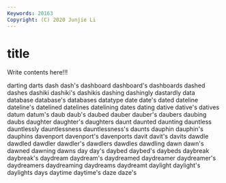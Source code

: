 ```yaml
---
Keywords: 20163
Copyright: (C) 2020 Junjie Li
---
```


# title

Write contents here!!!
 
darting 
darts 
dash
dash's 
dashboard 
dashboard's 
dashboards 
dashed 
dashes 
dashiki 
dashiki's 
dashikis 
dashing
dashingly 
dastardly 
data 
database 
database's 
databases 
datatype 
date 
date's 
dated
dateline 
dateline's 
datelined 
datelines 
datelining 
dates 
dating 
dative 
dative's 
datives
datum 
datum's 
daub 
daub's 
daubed 
dauber 
dauber's 
daubers 
daubing 
daubs
daughter 
daughter's 
daughters 
daunt 
daunted 
daunting 
dauntless 
dauntlessly 
dauntlessness 
dauntlessness's
daunts 
dauphin 
dauphin's 
dauphins 
davenport 
davenport's 
davenports 
davit 
davit's 
davits
dawdle 
dawdled 
dawdler 
dawdler's 
dawdlers 
dawdles 
dawdling 
dawn 
dawn's 
dawned
dawning 
dawns 
day 
day's 
daybed 
daybed's 
daybeds 
daybreak 
daybreak's 
daydream
daydream's 
daydreamed 
daydreamer 
daydreamer's 
daydreamers 
daydreaming 
daydreams 
daydreamt 
daylight 
daylight's
daylights 
days 
daytime 
daytime's 
daze 
daze's 

